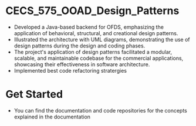 # CECS_575_OOAD_Design_Patterns
-	Developed a Java-based backend for OFDS, emphasizing the application of behavioral, structural, and creational design patterns.
-	Illustrated the architecture with UML diagrams, demonstrating the use of design patterns during the design and coding phases. 
-	The project's application of design patterns facilitated a modular, scalable, and maintainable codebase for the commercial applications, showcasing their effectiveness in software architecture.
- Implemented best code refactoring stratergies

# Get Started
- You can find the documentation and code repositories for the concepts explained in the documentation
